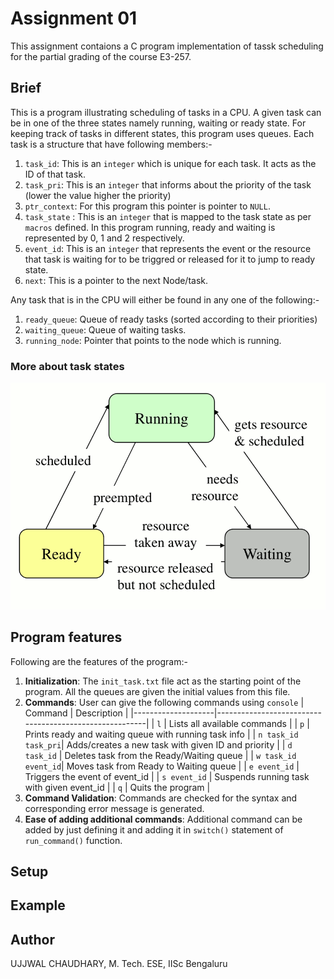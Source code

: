 # Assignment 01
This assignment contaions a C program implementation of tassk scheduling for the partial grading of the course E3-257.

## Brief
This is a program illustrating scheduling of tasks in a CPU. A given task can be in one of the three states namely running, waiting or ready state. For keeping track of tasks in different states, this program uses queues. Each task is a structure that have following members:-

1. ```task_id```: This is an ```integer``` which is unique for each task. It acts as the ID of that task.
2. ```task_pri```: This is an ```integer``` that informs about the priority of the task (lower the value higher the priority)
3. ```ptr_context```: For this program this pointer is pointer to ```NULL```.
4. ```task_state``` : This is an ```integer``` that is mapped to the task state as per ```macros``` defined. In this program running, ready and waiting is represented by 0, 1 and 2 respectively.
5. ```event_id```: This is an ```integer``` that represents the event or the resource that task is waiting for to be triggred or released for it to jump to ready state.
6. ```next```: This is a pointer to the next Node/task.

Any task that is in the CPU will either be found in any one of the following:-

1. ```ready_queue```: Queue of ready tasks (sorted according to their priorities)
2. ```waiting_queue```: Queue of waiting tasks.
3. ```running_node```: Pointer that points to the node which is running.

### More about task states
![Alt text](image.png)

## Program features
Following are the features of the program:-
1. __Initialization__: The ```init_task.txt``` file act as the starting point of the program. All the queues are given the initial values from this file.
2. __Commands__: User can give the following commands using ```console```
| Command            | Description                                            |
|--------------------|--------------------------------------------------------|
| `l`                | Lists all available commands                           |
| `p`                | Prints ready and waiting queue with running task info  |
| `n task_id task_pri`| Adds/creates a new task with given ID and priority     |
| `d task_id`        | Deletes task from the Ready/Waiting queue               |
| `w task_id event_id`| Moves task from Ready to Waiting queue                 |
| `e event_id`       | Triggers the event of event_id                         |
| `s event_id`       | Suspends running task with given event_id              |
| `q`                | Quits the program                                      |
3. __Command Validation__: Commands are checked for the syntax and corresponding error message is generated.
4. __Ease of adding additional commands__: Additional command can be added by just defining it and adding it in ```switch()``` statement of ```run_command()``` function.
 

## Setup

## Example

## Author
UJJWAL CHAUDHARY, M. Tech. ESE, IISc Bengaluru